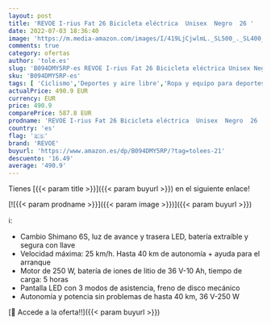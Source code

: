```yaml
---
layout: post
title: 'REVOE I-rius Fat 26 Bicicleta eléctrica  Unisex  Negro  26 '
date: 2022-07-03 18:36:40
image: 'https://m.media-amazon.com/images/I/419LjCjwlmL._SL500_._SL400_.jpg'
comments: true
category: ofertas
author: 'tole.es'
slug: 'B094DMY5RP-es REVOE I-rius Fat 26 Bicicleta eléctrica Unisex Negro 26'
sku: 'B094DMY5RP-es'
tags: [ 'Ciclismo','Deportes y aire libre','Ropa y equipo para deportes','bicicleta','revoe','🇪🇸', ]
actualPrice: 490.9 EUR
currency: EUR
price: 490.9
comparePrice: 587.8 EUR
prodname: 'REVOE I-rius Fat 26 Bicicleta eléctrica  Unisex  Negro  26 '
country: 'es'
flag: '🇪🇸'
brand: 'REVOE'
buyurl: 'https://www.amazon.es/dp/B094DMY5RP/?tag=tolees-21'
descuento: '16.49'
average: '490.9'
---
```


Tienes [{{< param title >}}]({{< param buyurl >}}) en el siguiente enlace!

[![{{< param prodname >}}]({{< param image >}})]({{< param buyurl >}})

ℹ️:

- Cambio Shimano 6S, luz de avance y trasera LED, batería extraíble y segura con llave
- Velocidad máxima: 25 km/h. Hasta 40 km de autonomía + ayuda para el arranque
- Motor de 250 W, batería de iones de litio de 36 V-10 Ah, tiempo de carga: 5 horas
- Pantalla LED con 3 modos de asistencia, freno de disco mecánico
- Autonomía y potencia sin problemas de hasta 40 km, 36 V-250 W

[🛒 Accede a la oferta!!]({{< param buyurl >}})
